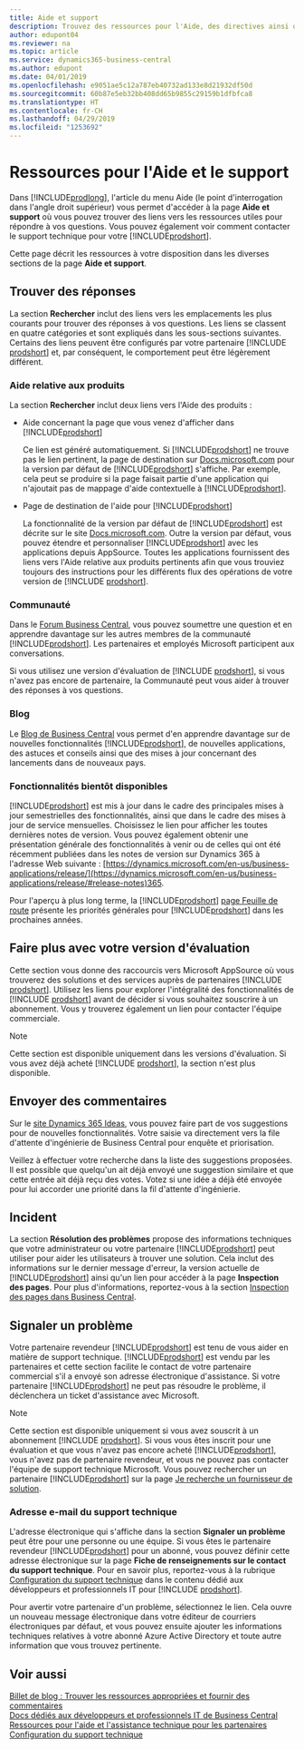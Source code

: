 ```yaml
---
title: Aide et support
description: Trouvez des ressources pour l'Aide, des directives ainsi que l'assistance propres aux produits, et découvrez comment bénéficier du support technique pour Business Central.
author: edupont04
ms.reviewer: na
ms.topic: article
ms.service: dynamics365-business-central
ms.author: edupont
ms.date: 04/01/2019
ms.openlocfilehash: e9051ae5c12a787eb40732ad133e8d21932df50d
ms.sourcegitcommit: 60b87e5eb32bb408dd65b9855c29159b1dfbfca8
ms.translationtype: HT
ms.contentlocale: fr-CH
ms.lasthandoff: 04/29/2019
ms.locfileid: "1253692"
---
```

# <a name="resources-for-help-and-support"></a>Ressources pour l'Aide et le support

Dans [!INCLUDE[prodlong](includes/prodlong.md)], l'article du menu Aide (le point d'interrogation dans l'angle droit supérieur) vous permet d'accéder à la page **Aide et support** où vous pouvez trouver des liens vers les ressources utiles pour répondre à vos questions. Vous pouvez également voir comment contacter le support technique pour votre [!INCLUDE[prodshort](includes/prodshort.md)].  

Cette page décrit les ressources à votre disposition dans les diverses sections de la page **Aide et support**.  

## <a name="finding-answers"></a>Trouver des réponses

La section **Rechercher** inclut des liens vers les emplacements les plus courants pour trouver des réponses à vos questions. Les liens se classent en quatre catégories et sont expliqués dans les sous-sections suivantes. Certains des liens peuvent être configurés par votre partenaire [!INCLUDE [prodshort](includes/prodshort.md)] et, par conséquent, le comportement peut être légèrement différent.  

### <a name="product-help"></a>Aide relative aux produits

La section **Rechercher** inclut deux liens vers l'Aide des produits :

- Aide concernant la page que vous venez d'afficher dans [!INCLUDE[prodshort](includes/prodshort.md)]  

  Ce lien est généré automatiquement. Si [!INCLUDE[prodshort](includes/prodshort.md)] ne trouve pas le lien pertinent, la page de destination sur [Docs.microsoft.com](index.md) pour la version par défaut de [!INCLUDE[prodshort](includes/prodshort.md)] s'affiche. Par exemple, cela peut se produire si la page faisait partie d'une application qui n'ajoutait pas de mappage d'aide contextuelle à [!INCLUDE[prodshort](includes/prodshort.md)].  
- Page de destination de l'aide pour [!INCLUDE[prodshort](includes/prodshort.md)]  

  La fonctionnalité de la version par défaut de [!INCLUDE[prodshort](includes/prodshort.md)] est décrite sur le site [Docs.microsoft.com](https://docs.microsoft.com/dynamics365/business-central). Outre la version par défaut, vous pouvez étendre et personnaliser [!INCLUDE[prodshort](includes/prodshort.md)] avec les applications depuis AppSource. Toutes les applications fournissent des liens vers l'Aide relative aux produits pertinents afin que vous trouviez toujours des instructions pour les différents flux des opérations de votre version de [!INCLUDE [prodshort](includes/prodshort.md)].  

### <a name="community"></a>Communauté

Dans le [Forum Business Central](https://community.dynamics.com/business/f), vous pouvez soumettre une question et en apprendre davantage sur les autres membres de la communauté [!INCLUDE[prodshort](includes/prodshort.md)]. Les partenaires et employés Microsoft participent aux conversations.  

Si vous utilisez une version d'évaluation de [!INCLUDE [prodshort](includes/prodshort.md)], si vous n'avez pas encore de partenaire, la Communauté peut vous aider à trouver des réponses à vos questions.  

### <a name="blog"></a>Blog

Le [Blog de Business Central](https://community.dynamics.com/business/b/financials) vous permet d'en apprendre davantage sur de nouvelles fonctionnalités [!INCLUDE[prodshort](includes/prodshort.md)], de nouvelles applications, des astuces et conseils ainsi que des mises à jour concernant des lancements dans de nouveaux pays.  

### <a name="capabilities-coming-soon"></a>Fonctionnalités bientôt disponibles

[!INCLUDE[prodshort](includes/prodshort.md)] est mis à jour dans le cadre des principales mises à jour semestrielles des fonctionnalités, ainsi que dans le cadre des mises à jour de service mensuelles. Choisissez le lien pour afficher les toutes dernières notes de version. Vous pouvez également obtenir une présentation générale des fonctionnalités à venir ou de celles qui ont été récemment publiées dans les notes de version sur Dynamics 365 à l'adresse Web suivante : [https://dynamics.microsoft.com/en-us/business-applications/release/](https://dynamics.microsoft.com/en-us/business-applications/release/#release-notes)365.  

Pour l'aperçu à plus long terme, la [!INCLUDE[prodshort](includes/prodshort.md)] [page Feuille de route](https://dynamics.microsoft.com/roadmap/business-central/) présente les priorités générales pour [!INCLUDE[prodshort](includes/prodshort.md)] dans les prochaines années.  

## <a name="do-more-with-your-trial"></a>Faire plus avec votre version d'évaluation

Cette section vous donne des raccourcis vers Microsoft AppSource où vous trouverez des solutions et des services auprès de partenaires [!INCLUDE [prodshort](includes/prodshort.md)]. Utilisez les liens pour explorer l'intégralité des fonctionnalités de [!INCLUDE [prodshort](includes/prodshort.md)] avant de décider si vous souhaitez souscrire à un abonnement. Vous y trouverez également un lien pour contacter l'équipe commerciale.

> [!NOTE]
> Cette section est disponible uniquement dans les versions d'évaluation. Si vous avez déjà acheté [!INCLUDE [prodshort](includes/prodshort.md)], la section n'est plus disponible.

## <a name="give-feedback"></a>Envoyer des commentaires

Sur le [site Dynamics 365 Ideas](https://aka.ms/bcideas), vous pouvez faire part de vos suggestions pour de nouvelles fonctionnalités. Votre saisie va directement vers la file d'attente d'ingénierie de Business Central pour enquête et priorisation.  

Veillez à effectuer votre recherche dans la liste des suggestions proposées. Il est possible que quelqu'un ait déjà envoyé une suggestion similaire et que cette entrée ait déjà reçu des votes. Votez si une idée a déjà été envoyée pour lui accorder une priorité dans la fil d'attente d'ingénierie.  

## <a name="troubleshooting"></a>Incident

La section **Résolution des problèmes** propose des informations techniques que votre administrateur ou votre partenaire [!INCLUDE[prodshort](includes/prodshort.md)] peut utiliser pour aider les utilisateurs à trouver une solution. Cela inclut des informations sur le dernier message d'erreur, la version actuelle de [!INCLUDE[prodshort](includes/prodshort.md)] ainsi qu'un lien pour accéder à la page **Inspection des pages**. Pour plus d'informations, reportez-vous à la section [Inspection des pages dans Business Central](across-inspect-page.md).  

## <a name="report-a-problem"></a>Signaler un problème

Votre partenaire revendeur [!INCLUDE[prodshort](includes/prodshort.md)] est tenu de vous aider en matière de support technique. [!INCLUDE[prodshort](includes/prodshort.md)] est vendu par les partenaires et cette section facilite le contact de votre partenaire commercial s'il a envoyé son adresse électronique d'assistance. Si votre partenaire [!INCLUDE[prodshort](includes/prodshort.md)] ne peut pas résoudre le problème, il déclenchera un ticket d'assistance avec Microsoft.  

> [!NOTE]
> Cette section est disponible uniquement si vous avez souscrit à un abonnement [!INCLUDE [prodshort](includes/prodshort.md)]. Si vous vous êtes inscrit pour une évaluation et que vous n'avez pas encore acheté [!INCLUDE[prodshort](includes/prodshort.md)], vous n'avez pas de partenaire revendeur, et vous ne pouvez pas contacter l'équipe de support technique Microsoft. Vous pouvez rechercher un partenaire [!INCLUDE[prodshort](includes/prodshort.md)] sur la page [Je recherche un fournisseur de solution](https://go.microsoft.com/fwlink/?linkid=2038145).  

### <a name="support-email-address"></a>Adresse e-mail du support technique

L'adresse électronique qui s'affiche dans la section **Signaler un problème** peut être pour une personne ou une équipe. Si vous êtes le partenaire revendeur [!INCLUDE[prodshort](includes/prodshort.md)] pour un abonné, vous pouvez définir cette adresse électronique sur la page **Fiche de renseignements sur le contact du support technique**. Pour en savoir plus, reportez-vous à la rubrique [Configuration du support technique](/dynamics365/business-central/dev-itpro/technical-support) dans le contenu dédié aux développeurs et professionnels IT pour [!INCLUDE [prodshort](includes/prodshort.md)].  

Pour avertir votre partenaire d'un problème, sélectionnez le lien. Cela ouvre un nouveau message électronique dans votre éditeur de courriers électroniques par défaut, et vous pouvez ensuite ajouter les informations techniques relatives à votre abonné Azure Active Directory et toute autre information que vous trouvez pertinente.  

## <a name="see-also"></a>Voir aussi

[Billet de blog : Trouver les ressources appropriées et fournir des commentaires](https://community.dynamics.com/business/b/financials/archive/2018/12/04/find-the-right-resources-and-provide-feedback)  
[Docs dédiés aux développeurs et professionnels IT de Business Central](/dynamics365/business-central/dev-itpro/)  
[Ressources pour l'aide et l'assistance technique pour les partenaires](/dynamics365/business-central/dev-itpro/help-and-support)  
[Configuration du support technique](/dynamics365/business-central/dev-itpro/technical-support)  
